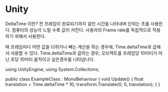 # Unity

DeltaTime 이란?
전 프레임이 완료되기까지 걸린 시간을 나타내며 단위는 초를 사용한다. 컴퓨터의 성능이 느릴 수록 값이 커진다.
사용자의 Frame rate를 독립적으로 적용하기 위해서 사용한다.

매 프레임마다 어떤 값을 더하거나 빼는 계산을 하는 경우에, Time.deltaTime과 곱해서 사용할 수 있다.
Time.deltaTime과 곱하는 경우, 오브젝트를 프레임당 10미터가 아닌 초당 10미터 움직이고 싶은경우를 나타냅니다.

using UnityEngine;
using System.Collections;

public class ExampleClass : MonoBehaviour {
    void Update() {
        float translation = Time.deltaTime * 10;
        transform.Translate(0, 0, translation);
    }
}




